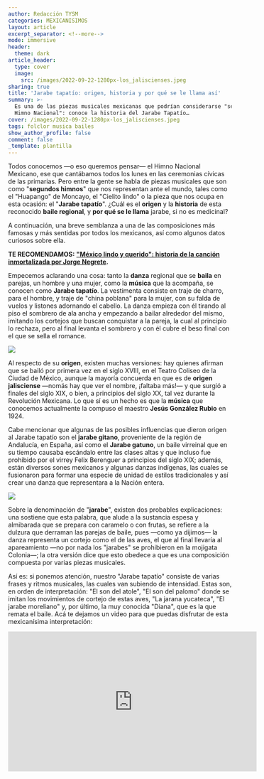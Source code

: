 ```yaml
---
author: Redacción TYSM
categories: MEXICANISIMOS
layout: article
excerpt_separator: <!--more-->
mode: immersive
header:
  theme: dark
article_header:
  type: cover
  image:
    src: /images/2022-09-22-1280px-los_jaliscienses.jpeg
sharing: true
title: 'Jarabe tapatío: origen, historia y por qué se le llama así'
summary: >-
  Es una de las piezas musicales mexicanas que podrían considerarse "segundo
  Himno Nacional": conoce la historia del Jarabe Tapatío…
cover: /images/2022-09-22-1280px-los_jaliscienses.jpeg
tags: folclor musica bailes
show_author_profile: false
comment: false
_template: plantilla
---
```







Todos conocemos —o eso queremos pensar— el Himno Nacional Mexicano, ese que cantábamos todos los lunes en las ceremonias cívicas de las primarias. Pero entre la gente se habla de piezas musicales que son como "**segundos himnos**" que nos representan ante el mundo, tales como el "Huapango" de Moncayo, el "Cielito lindo" o la pieza que nos ocupa en esta ocasión: el "**Jarabe tapatío**". ¿Cuál es el **origen** y la **historia** de esta reconocido **baile regional**, y **por qué se le llama** jarabe, si no es medicinal?

A continuación, una breve semblanza a una de las composiciones más famosas y más sentidas por todos los mexicanos, así como algunos datos curiosos sobre ella.

**TE RECOMENDAMOS:** [**"México lindo y querido": historia de la canción inmortalizada por Jorge Negrete**](https://blog.tonoysumariachi.com/cultura/2022/04/22/mexico-lindo-y-querido-origen-e-historia-de-la-cancion.html)**.**

Empecemos aclarando una cosa: tanto la **danza** regional que se **baila** en parejas, un hombre y una mujer, como la **música** que la acompaña, se conocen como **Jarabe tapatío**. La vestimenta consiste en traje de charro, para el hombre, y traje de "china poblana" para la mujer, con su falda de vuelos y listones adornando el cabello. La danza empieza con él tirando al piso el sombrero de ala ancha y empezando a bailar alrededor del mismo, imitando los cortejos que buscan conquistar a la pareja, la cual al principio lo rechaza, pero al final levanta el sombrero y con él cubre el beso final con el que se sella el romance.

![](https://upload.wikimedia.org/wikipedia/commons/thumb/0/00/Jarabe..._%288696931793%29.jpg/769px-Jarabe..._%288696931793%29.jpg)

Al respecto de su **origen**, existen muchas versiones: hay quienes afirman que se bailó por primera vez en el siglo XVIII, en el Teatro Coliseo de la Ciudad de México, aunque la mayoría concuerda en que es de **origen jalisciense** —nomás hay que ver el nombre, ¡faltaba más!— y que surgió a finales del siglo XIX, o bien, a principios del siglo XX, tal vez durante la Revolución Mexicana. Lo que sí es un hecho es que la **música** que conocemos actualmente la compuso el maestro **Jesús González Rubio** en 1924.

Cabe mencionar que algunas de las posibles influencias que dieron origen al Jarabe tapatío son el **jarabe gitano**, proveniente de la región de Andalucía, en España, así como el **Jarabe gatuno**, un baile virreinal que en su tiempo causaba escándalo entre las clases altas y que incluso fue prohibido por el virrey Felix Berenguer a principios del siglo XIX; además, están diversos sones mexicanos y algunas danzas indígenas, las cuales se fusionaron para formar una especie de unidad de estilos tradicionales y así crear una danza que representara a la Nación entera.

![](https://upload.wikimedia.org/wikipedia/commons/thumb/3/33/Folkloric_Dance_of_Jalisco%2C_Mexico_in_Puerto_Vallarta.jpg/647px-Folkloric_Dance_of_Jalisco%2C_Mexico_in_Puerto_Vallarta.jpg)

Sobre la denominación de "**jarabe**", existen dos probables explicaciones: una sostiene que esta palabra, que alude a la sustancia espesa y almibarada que se prepara con caramelo o con frutas, se refiere a la dulzura que derraman las parejas de baile, pues —como ya dijimos— la danza representa un cortejo como el de las aves, el que al final llevaría al apareamiento —no por nada los "jarabes" se prohibieron en la mojigata Colonia—; la otra versión dice que esto obedece a que es una composición compuesta por varias piezas musicales.

Así es: si ponemos atención, nuestro "Jarabe tapatío" consiste de varias frases y ritmos musicales, las cuales van subiendo de intensidad. Estas son, en orden de interpretación: "El son del atole", "El son del palomo" donde se imitan los movimientos de cortejo de estas aves, "La jarana yucateca", "El jarabe moreliano" y, por último, la muy conocida "Diana", que es la que remata el baile. Acá te dejamos un video para que puedas disfrutar de esta mexicanísima interpretación:

<iframe width="560" height="315" src="https://www.youtube.com/embed/zE6qVVffM1Q" title="YouTube video player" frameborder="0" allow="accelerometer; autoplay; clipboard-write; encrypted-media; gyroscope; picture-in-picture" allowfullscreen></iframe>
